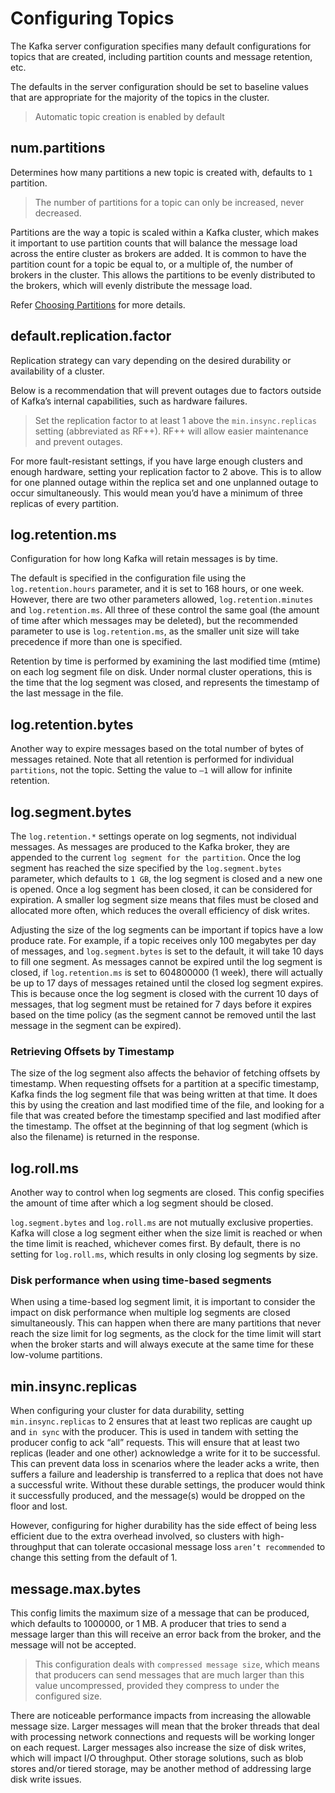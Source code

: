 # Configuring Topics

The Kafka server configuration specifies many default configurations for topics that are created, including partition counts and message retention, etc.

The defaults in the server configuration should be set to baseline values that are appropriate for the majority of the topics in the cluster.

> Automatic topic creation is enabled by default

## num.partitions

Determines how many partitions a new topic is created with, defaults to `1` partition.

> The number of partitions for a topic can only be increased, never decreased.

Partitions are the way a topic is scaled within a Kafka cluster, which makes it important to use partition counts that will balance the message load across the entire cluster as brokers are added. It is common to have the partition count for a topic be equal to, or a multiple of, the number of brokers in the cluster. This allows the partitions to be evenly distributed to the brokers, which will evenly distribute the message load.

Refer [Choosing Partitions](../how-to/choosing-partitions.md) for more details.

## default.replication.factor

Replication strategy can vary depending on the desired durability or availability of a cluster.

Below is a recommendation that will prevent outages due to factors outside of Kafka’s internal capabilities, such as hardware failures.

> Set the replication factor to at least 1 above the `min.insync.replicas` setting (abbreviated as RF++). RF++ will allow easier maintenance and prevent outages.

For more fault-resistant settings, if you have large enough clusters and enough hardware, setting your replication factor to 2 above. This is to allow for one planned outage within the replica set and one unplanned outage to occur simultaneously. This would mean you’d have a minimum of three replicas of every partition.

## log.retention.ms

Configuration for how long Kafka will retain messages is by time.

The default is specified in the configuration file using the `log.retention.hours` parameter, and it is set to 168 hours, or one week. However, there are two other parameters allowed, `log.retention.minutes` and `log.retention.ms`. All three of these control the same goal (the amount of time after which messages may be deleted), but the recommended parameter to use is `log.retention.ms`, as the smaller unit size will take precedence if more than one is specified.

Retention by time is performed by examining the last modified time (mtime) on each log segment file on disk. Under normal cluster operations, this is the time that the log segment was closed, and represents the timestamp of the last message in the file.

## log.retention.bytes

Another way to expire messages based on the total number of bytes of messages retained. Note that all retention is performed for individual `partitions`, not the topic. Setting the value to `–1` will allow for infinite retention.

## log.segment.bytes

The `log.retention.*` settings operate on log segments, not individual messages. As messages are produced to the Kafka broker, they are appended to the current `log segment for the partition`. Once the log segment has reached the size specified by the `log.segment.bytes` parameter, which defaults to `1 GB`, the log segment is closed and a new one is opened. Once a log segment has been closed, it can be considered for expiration. A smaller log segment size means that files must be closed and allocated more often, which reduces the overall efficiency of disk writes.

Adjusting the size of the log segments can be important if topics have a low produce rate. For example, if a topic receives only 100 megabytes per day of messages, and `log.segment.bytes` is set to the default, it will take 10 days to fill one segment. As messages cannot be expired until the log segment is closed, if `log.retention.ms` is set to 604800000 (1 week), there will actually be up to 17 days of messages retained until the closed log segment expires. This is because once the log segment is closed with the current 10 days of messages, that log segment must be retained for 7 days before it expires based on the time policy (as the segment cannot be removed until the last message in the segment can be expired).

### Retrieving Offsets by Timestamp

The size of the log segment also affects the behavior of fetching offsets by timestamp. When requesting offsets for a partition at a specific timestamp, Kafka finds the log segment file that was being written at that time. It does this by using the creation and last modified time of the file, and looking for a file that was created before the timestamp specified and last modified after the timestamp. The offset at the beginning of that log segment (which is also the filename) is returned in the response.

## log.roll.ms

Another way to control when log segments are closed. This config specifies the amount of time after which a log segment should be closed.

`log.segment.bytes` and `log.roll.ms` are not mutually exclusive properties. Kafka will close a log segment either when the size limit is reached or when the time limit is reached, whichever comes first. By default, there is no setting for `log.roll.ms`, which results in only closing log segments by size.

### Disk performance when using time-based segments

When using a time-based log segment limit, it is important to consider the impact on disk performance when multiple log segments are closed simultaneously. This can happen when there are many partitions that never reach the size limit for log segments, as the clock for the time limit will start when the broker starts and will always execute at the same time for these low-volume partitions.

## min.insync.replicas

When configuring your cluster for data durability, setting `min.insync.replicas` to 2 ensures that at least two replicas are caught up and `in sync` with the producer. This is used in tandem with setting the producer config to ack “all” requests. This will ensure that at least two replicas (leader and one other) acknowledge a write for it to be successful. This can prevent data loss in scenarios where the leader acks a write, then suffers a failure and leadership is transferred to a replica that does not have a successful write. Without these durable settings, the producer would think it successfully produced, and the message(s) would be dropped on the floor and lost.

However, configuring for higher durability has the side effect of being less efficient due to the extra overhead involved, so clusters with high-throughput that can tolerate occasional message loss `aren’t recommended` to change this setting from the default of 1.

## message.max.bytes

This config limits the maximum size of a message that can be produced, which defaults to 1000000, or 1 MB. A producer that tries to send a message larger than this will receive an error back from the broker, and the message will not be accepted.

> This configuration deals with `compressed message size`, which means that producers can send messages that are much larger than this value uncompressed, provided they compress to under the configured size.

There are noticeable performance impacts from increasing the allowable message size. Larger messages will mean that the broker threads that deal with processing network connections and requests will be working longer on each request. Larger messages also increase the size of disk writes, which will impact I/O throughput. Other storage solutions, such as blob stores and/or tiered storage, may be another method of addressing large disk write issues.
